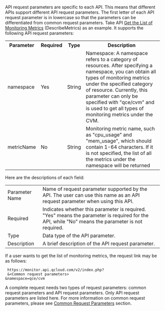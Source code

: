 API request parameters are specific to each API. This means that different APIs support different API request parameters. The first letter of each API request parameter is in lowercase so that the parameters can be differentiated from common request parameters.
Take API <a href="https://intl.cloud.tencent.com/document/api/248/7630" title="Get the List of Monitoring Metrics">Get the List of Monitoring Metrics</a> (DescribeMetrics) as an example. It supports the following API request parameters:
<table class="t"><tbody><tr>
<th><b>Parameter</b></th>
<th><b>Required</b></th>
<th><b>Type</b></th>
<th><b>Description</b></th>
<tr>
<td> namespace
<td> Yes
<td> String
<td>Namespace: A namespace refers to a category of resources. After specifying a namespace, you can obtain all types of monitoring metrics under the specified category of resource. Currently, this parameter can only be specified with "qce/cvm" and is used to get all types of monitoring metrics under the CVM.
<tr>
<td> metricName
<td> No 
<td> String
<td>Monitoring metric name, such as "cpu_usage" and "mem_usage", which should contain 1-64 characters. If it is not specified, the list of all the metrics under the namespace will be returned 
</tbody></table>

Here are the descriptions of each field:
<table class="t">
<tbody>
<td> Parameter Name
</td><td> Name of request parameter supported by the API. The user can use this name as an API request parameter when using this API.
</td></tr>
<tr>
<td> Required
</td><td> Indicates whether this parameter is required. "Yes" means the parameter is required for the API, while "No" means the parameter is not required.
</td></tr>
<tr>
<td> Type
</td><td> Data type of the API parameter.
</td></tr>
<tr>
<td> Description
</td><td> A brief description of the API request parameter.
</td></tr>
</tbody></table>

If a user wants to get the list of monitoring metrics, the request link may be as follows:

```
 https://monitor.api.qcloud.com/v2/index.php?
 &<Common request parameters>
&namespace=qce/cvm
```

A complete request needs two types of request parameters: common request parameters and API request parameters. Only API request parameters are listed here. For more information on common request parameters, please see <a href="/doc/api/405/公共请求参数" title="Common Request Parameters">Common Request Parameters</a> section.
